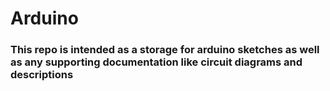 # Arduino
### This repo is intended as a storage for arduino sketches as well as any supporting documentation like circuit diagrams and descriptions
